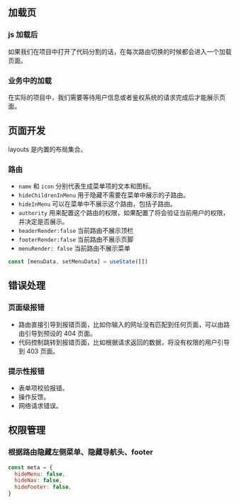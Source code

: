 ## 加载页

### js 加载后

如果我们在项目中打开了代码分割的话，在每次路由切换的时候都会进入一个加载页面。

### 业务中的加载

在实际的项目中，我们需要等待用户信息或者鉴权系统的请求完成后才能展示页面。

## 页面开发

layouts 是内置的布局集合。

### 路由

- `name` 和 `icon` 分别代表生成菜单项的文本和图标。
- `hideChildrenInMenu` 用于隐藏不需要在菜单中展示的子路由。
- `hideInMenu` 可以在菜单中不展示这个路由，包括子路由。
- `authority` 用来配置这个路由的权限，如果配置了将会验证当前用户的权限，并决定是否展示。
- `headerRender:false` 当前路由不展示顶栏
- `footerRender:false` 当前路由不展示页脚
- `menuRender: false` 当前路由不展示菜单

```js
const [menuData, setMenuData] = useState([])
```

## 错误处理

### 页面级报错

- 路由直接引导到报错页面，比如你输入的网址没有匹配到任何页面，可以由路由引导到预设的 404 页面。
- 代码控制跳转到报错页面，比如根据请求返回的数据，将没有权限的用户引导到 403 页面。

### 提示性报错

- 表单项校验报错。
- 操作反馈。
- 网络请求错误。

## 权限管理

### 根据路由隐藏左侧菜单、隐藏导航头、footer

```js
const meta = {
  hideMenu: false,
  hideNav: false,
  hideFooter: false,
}
```
